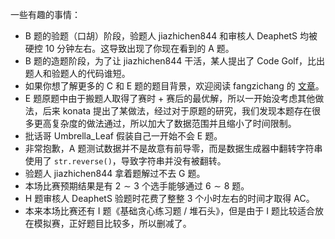 一些有趣的事情：

- B 题的验题（口胡）阶段，验题人 jiazhichen844 和审核人 DeaphetS 均被硬控 10 分钟左右。这导致出现了你现在看到的 A 题。
- B 题的造题阶段，为了让 jiazhichen844 干活，某人提出了 Code Golf，比出题人和验题人的代码谁短。
- 如果你想了解更多的 C 和 E 题的题目背景，欢迎阅读 fangzichang 的 [文章](https://www.luogu.com/article/d3dysfnf)。
- E 题原题中由于搬题人取得了赛时 + 赛后的最优解，所以一开始没考虑其他做法，后来 konata 提出了某做法，经过对于原题的研究，我们发现本题存在很多更高复杂度的做法通过，所以加大了数据范围并且缩小了时间限制。
- 批话哥 Umbrella_Leaf 假装自己一开始不会 E 题。
- 非常抱歉，A 题测试数据并不是故意有前导零，而是数据生成器中翻转字符串使用了 `str.reverse()`，导致字符串并没有被翻转。
- 验题人 jiazhichen844 拿着题解过不去 G 题。
- 本场比赛预期结果是有 $2 \sim 3$ 个选手能够通过 $6 \sim 8$ 题。
- H 题审核人 DeaphetS 验题时花费了整整 3 个小时左右的时间才取得 AC。
- 本来本场比赛还有 I 题《基础贪心练习题 / 堆石头》，但是由于 I 题比较适合放在模拟赛，正好题目比较多，所以删减了。
